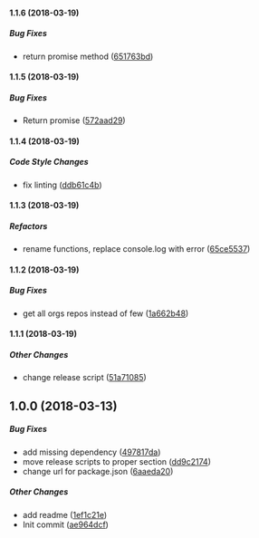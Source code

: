 #### 1.1.6 (2018-03-19)

##### Bug Fixes

*  return promise method ([651763bd](https://github.com/oleg-koval/github-orgs-packages/commit/651763bde24dc7013eca60cfe2ddecc4ef9a04d4))

#### 1.1.5 (2018-03-19)

##### Bug Fixes

*  Return promise ([572aad29](https://github.com/oleg-koval/github-orgs-packages/commit/572aad295b72331dbbd36249a5d23642d28c1a64))

#### 1.1.4 (2018-03-19)

##### Code Style Changes

*  fix linting ([ddb61c4b](https://github.com/oleg-koval/github-orgs-packages/commit/ddb61c4b223a54879babcada8bc5a67363aa39d2))

#### 1.1.3 (2018-03-19)

##### Refactors

*  rename functions, replace console.log with error ([65ce5537](https://github.com/oleg-koval/github-orgs-packages/commit/65ce5537c8577a228627ef8f122f8314b34e6c99))

#### 1.1.2 (2018-03-19)

##### Bug Fixes

*  get all orgs repos instead of few ([1a662b48](https://github.com/oleg-koval/github-orgs-packages/commit/1a662b4837d7fce184f296737457dba4c56928b2))

#### 1.1.1 (2018-03-19)

##### Other Changes

*  change release script ([51a71085](https://github.com/oleg-koval/github-orgs-packages/commit/51a71085662ecebb859b43c310f13690ce00df77))

## 1.0.0 (2018-03-13)

##### Bug Fixes

*  add missing dependency ([497817da](https://github.com/oleg-koval/github-orgs-packages/commit/497817da81df583d5ca9274baa139967b5f20ad9))
*  move release scripts to proper section ([dd9c2174](https://github.com/oleg-koval/github-orgs-packages/commit/dd9c217423c7c25fa9f5182a6a8a037e0c05b714))
*  change url for package.json ([6aaeda20](https://github.com/oleg-koval/github-orgs-packages/commit/6aaeda204f82877d511d5c39c86ccf69b833fe7e))

##### Other Changes

*  add readme ([1ef1c21e](https://github.com/oleg-koval/github-orgs-packages/commit/1ef1c21e94b658dbc7c29326d725b819751f3a6f))
*  Init commit ([ae964dcf](https://github.com/oleg-koval/github-orgs-packages/commit/ae964dcffb79742dba375ba073935e708127289d))
